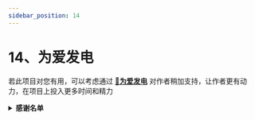 ```yaml
---
sidebar_position: 14
---
```


# 14、为爱发电

若此项目对您有用，可以考虑通过 **[🔋为爱发电](https://afdian.com/a/snltty)** 对作者稍加支持，让作者更有动力，在项目上投入更多时间和精力

<details>
<summary><strong>感谢名单</strong></summary>
<div>
- 米多贝克&米多网络工程
- 阳阳
- 谢幕____(海那边的白月光)
- swayer.
- 浅浅
</div>
</details>